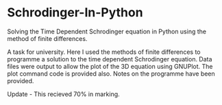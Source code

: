 # Schrodinger-In-Python
Solving the Time Dependent Schrodinger equation in Python using the method of finite differences.

A task for university. Here I used the methods of finite differences to programme a solution to the time dependent Schrodinger equation. Data files were output to allow the plot of the 3D equation using GNUPlot. The plot command code is provided also. Notes on the programme have been provided.

Update - This recieved 70% in marking.
